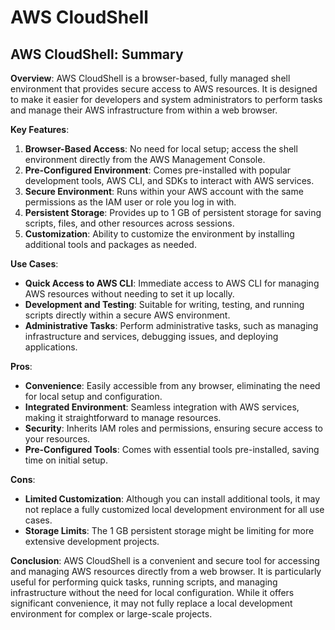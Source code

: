 # AWS CloudShell

## AWS CloudShell: Summary

**Overview**:
AWS CloudShell is a browser-based, fully managed shell environment that provides secure access to AWS resources. It is designed to make it easier for developers and system administrators to perform tasks and manage their AWS infrastructure from within a web browser.

**Key Features**:

1. **Browser-Based Access**: No need for local setup; access the shell environment directly from the AWS Management Console.
2. **Pre-Configured Environment**: Comes pre-installed with popular development tools, AWS CLI, and SDKs to interact with AWS services.
3. **Secure Environment**: Runs within your AWS account with the same permissions as the IAM user or role you log in with.
4. **Persistent Storage**: Provides up to 1 GB of persistent storage for saving scripts, files, and other resources across sessions.
5. **Customization**: Ability to customize the environment by installing additional tools and packages as needed.

**Use Cases**:

- **Quick Access to AWS CLI**: Immediate access to AWS CLI for managing AWS resources without needing to set it up locally.
- **Development and Testing**: Suitable for writing, testing, and running scripts directly within a secure AWS environment.
- **Administrative Tasks**: Perform administrative tasks, such as managing infrastructure and services, debugging issues, and deploying applications.

**Pros**:

- **Convenience**: Easily accessible from any browser, eliminating the need for local setup and configuration.
- **Integrated Environment**: Seamless integration with AWS services, making it straightforward to manage resources.
- **Security**: Inherits IAM roles and permissions, ensuring secure access to your resources.
- **Pre-Configured Tools**: Comes with essential tools pre-installed, saving time on initial setup.

**Cons**:

- **Limited Customization**: Although you can install additional tools, it may not replace a fully customized local development environment for all use cases.
- **Storage Limits**: The 1 GB persistent storage might be limiting for more extensive development projects.

**Conclusion**:
AWS CloudShell is a convenient and secure tool for accessing and managing AWS resources directly from a web browser. It is particularly useful for performing quick tasks, running scripts, and managing infrastructure without the need for local configuration. While it offers significant convenience, it may not fully replace a local development environment for complex or large-scale projects.

